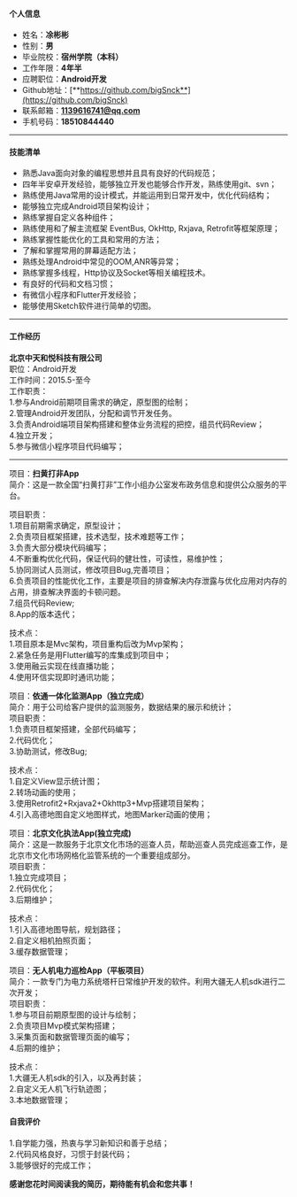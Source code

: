 #### 个人信息
* 姓名：**凃彬彬**
* 性别：**男**
* 毕业院校：**宿州学院（本科）**
* 工作年限：**4年半**
* 应聘职位：**Android开发**
* Github地址：[**https://github.com/bigSnck**](https://github.com/bigSnck)
* 联系邮箱：**1139616741@qq.com**
* 手机号码：**18510844440**

----------
#### 技能清单
* 熟悉Java面向对象的编程思想并且具有良好的代码规范；
* 四年半安卓开发经验，能够独立开发也能够合作开发，熟练使用git、svn；
* 熟练使用Java常用的设计模式，并能运用到日常开发中，优化代码结构；
* 能够独立完成Android项目架构设计；
* 熟练掌握自定义各种组件；
* 熟练使用和了解主流框架 EventBus, OkHttp, Rxjava, Retrofit等框架原理；
* 熟练掌握性能优化的工具和常用的方法；
* 了解和掌握常用的屏幕适配方法；
* 熟练处理Android中常见的OOM,ANR等异常；
* 熟练掌握多线程，Http协议及Socket等相关编程技术。
* 有良好的代码和文档习惯； 
* 有微信小程序和Flutter开发经验；
* 能够使用Sketch软件进行简单的切图。


----------


#### 工作经历

 **北京中天和悦科技有限公司**<br>
 职位：Android开发 <br>
 工作时间：2015.5-至今<br>
 工作职责：<br>
 1.参与Android前期项目需求的确定，原型图的绘制；<br>
 2.管理Android开发团队，分配和调节开发任务。<br>
 3.负责Android端项目架构搭建和整体业务流程的把控，组员代码Review；<br>
 4.独立开发；<br>
 5.参与微信小程序项目代码编写；<br>
 

----------
项目：**扫黄打非App**<br>
简介：这是一款全国“扫黄打非”工作小组办公室发布政务信息和提供公众服务的平台。<br>

项目职责：<br>
1.项目前期需求确定，原型设计；<br>
2.负责项目框架搭建，技术选型，技术难题等工作；<br>
3.负责大部分模块代码编写；<br>
4.不断重构优化代码，保证代码的健壮性，可读性，易维护性；<br>
5.协同测试人员测试，修改项目Bug,完善项目；<br>
6.负责项目的性能优化工作，主要是项目的排查解决内存泄露与优化应用对内存的占用，排查解决界面的卡顿问题。<br>
7.组员代码Review;<br>
8.App的版本迭代；<br>

技术点：<br>
1.项目原本是Mvc架构，项目重构后改为Mvp架构；<br>
2.紧急任务是用Flutter编写的库集成到项目中；<br>
3.使用融云实现在线直播功能；<br>
4.使用环信实现即时通讯功能；<br>

项目：**依通一体化监测App（独立完成）** <br>
简介：用于公司给客户提供的监测服务，数据结果的展示和统计；<br>
项目职责：<br>
1.负责项目框架搭建，全部代码编写；<br>
2.代码优化；<br>
3.协助测试，修改Bug; <br>

技术点：<br>
1.自定义View显示统计图；<br>
2.转场动画的使用；<br>
3.使用Retrofit2+Rxjava2+Okhttp3+Mvp搭建项目架构；<br>
4.引入高德地图自定义地图样式，地图Marker动画的使用；<br>

项目：**北京文化执法App(独立完成)** <br>
简介：这是一款服务于北京文化市场的巡查人员，帮助巡查人员完成巡查工作，是北京市文化市场网格化监管系统的一个重要组成部分。<br>
项目职责：<br>
1.独立完成项目；<br>
2.代码优化；<br>
3.后期维护；<br>

技术点：<br>
1.引入高德地图导航，规划路径；<br>
2.自定义相机拍照页面；<br>
3.缓存数据管理；<br>

项目：**无人机电力巡检App（平板项目）** <br>
简介：一款专门为电力系统塔杆日常维护开发的软件。利用大疆无人机sdk进行二次开发；<br>
项目职责：<br>
1.参与项目前期原型图的设计与绘制；<br>
2.负责项目Mvp模式架构搭建；<br>
3.采集页面和数据管理页面的编写；<br>
4.后期的维护；<br>

技术点：<br>
1.大疆无人机sdk的引入，以及再封装；<br>
2.自定义无人机飞行轨迹图；<br>
3.本地数据管理；<br>

#### 自我评价<br>
1.自学能力强，热衷与学习新知识和善于总结；<br>
2.代码风格良好，习惯于封装代码；<br>
3.能够很好的完成工作；<br>

**感谢您花时间阅读我的简历，期待能有机会和您共事！** <br>
